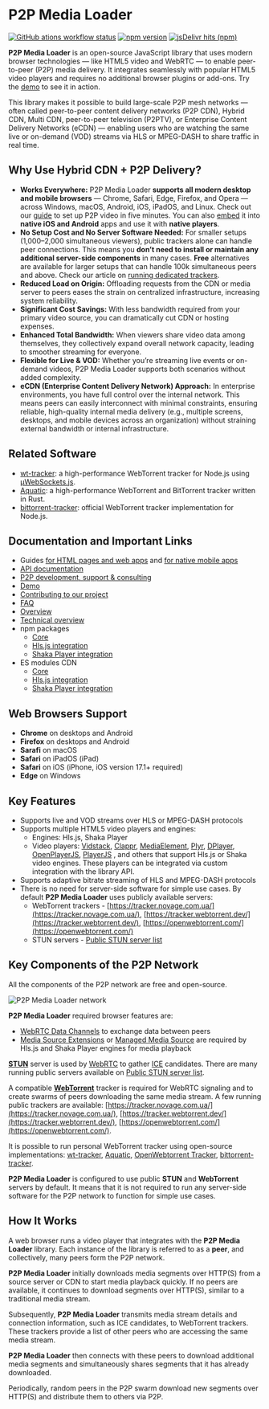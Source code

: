 # P2P Media Loader

[![GitHub ations workflow status](https://img.shields.io/github/actions/workflow/status/Novage/p2p-media-loader/check-pr.yml?logo=github&color=%23347d39)](https://github.com/Novage/p2p-media-loader/actions/workflows/check-pr.yml)
[![npm version](https://img.shields.io/npm/v/p2p-media-loader-core?logo=npm&logoColor=white)](https://npmjs.com/package/p2p-media-loader-core)
[![jsDelivr hits (npm)](https://data.jsdelivr.com/v1/package/npm/p2p-media-loader-core/badge?style=rounded)](https://www.jsdelivr.com/package/npm/p2p-media-loader-core)

**P2P Media Loader** is an open-source JavaScript library that uses modern browser technologies — like HTML5 video and WebRTC — to enable peer-to-peer (P2P) media delivery. It integrates seamlessly with popular HTML5 video players and requires no additional browser plugins or add-ons. Try the [demo](http://novage.com.ua/p2p-media-loader/demo.html) to see it in action.

This library makes it possible to build large-scale P2P mesh networks — often called peer-to-peer content delivery networks (P2P CDN), Hybrid CDN, Multi CDN, peer-to-peer television (P2PTV), or Enterprise Content Delivery Networks (eCDN) — enabling users who are watching the same live or on-demand (VOD) streams via HLS or MPEG-DASH to share traffic in real time.

## Why Use Hybrid CDN + P2P Delivery?

- **Works Everywhere:**
  P2P Media Loader **supports all modern desktop and mobile browsers** — Chrome, Safari, Edge, Firefox, and Opera — across Windows, macOS, Android, iOS, iPadOS, and Linux. Check out our [guide](https://novage.com.ua/blog/setting-up-p2p-video-on-a-web-page-in-5-minutes-for-free) to set up P2P video in five minutes. You can also [embed](https://novage.com.ua/blog/integrate-p2p-video-streaming-into-mobile-application) it into **native iOS and Android** apps and use it with **native players**.
- **No Setup Cost and No Server Software Needed:**
  For smaller setups (1,000–2,000 simultaneous viewers), public trackers alone can handle peer connections. This means you **don’t need to install or maintain any additional server-side components** in many cases. **Free** alternatives are available for larger setups that can handle 100k simultaneous peers and above. Check our article on [running dedicated trackers](https://novage.com.ua/blog/p2p-video-delivery-for-up-to-100k-viewers-for-free).
- **Reduced Load on Origin:**
  Offloading requests from the CDN or media server to peers eases the strain on centralized infrastructure, increasing system reliability.
- **Significant Cost Savings:**
  With less bandwidth required from your primary video source, you can dramatically cut CDN or hosting expenses.
- **Enhanced Total Bandwidth:**
  When viewers share video data among themselves, they collectively expand overall network capacity, leading to smoother streaming for everyone.
- **Flexible for Live & VOD:**
  Whether you’re streaming live events or on-demand videos, P2P Media Loader supports both scenarios without added complexity.
- **eCDN (Enterprise Content Delivery Network) Approach:**
  In enterprise environments, you have full control over the internal network. This means peers can easily interconnect with minimal constraints, ensuring reliable, high-quality internal media delivery (e.g., multiple screens, desktops, and mobile devices across an organization) without straining external bandwidth or internal infrastructure.

## Related Software

- [wt-tracker](https://github.com/Novage/wt-tracker): a high-performance WebTorrent tracker for Node.js using [µWebSockets.js](https://github.com/uNetworking/uWebSockets.js).
- [Aquatic](https://github.com/greatest-ape/aquatic): a high-performance WebTorrent and BitTorrent tracker written in Rust.
- [bittorrent-tracker](https://github.com/webtorrent/bittorrent-tracker): official WebTorrent tracker implementation for Node.js.

## Documentation and Important Links

- Guides [for HTML pages and web apps](https://novage.com.ua/blog/setting-up-p2p-video-on-a-web-page-in-5-minutes-for-free) and [for native mobile apps](https://novage.com.ua/blog/integrate-p2p-video-streaming-into-mobile-application)
- [API documentation](https://novage.github.io/p2p-media-loader/docs/v2.2/)
- [P2P development, support & consulting](https://novage.com.ua/)
- [Demo](http://novage.com.ua/p2p-media-loader/demo.html)
- [Contributing to our project](https://github.com/Novage/p2p-media-loader/blob/main/CONTRIBUTING.md)
- [FAQ](https://github.com/Novage/p2p-media-loader/blob/main/FAQ.md)
- [Overview](http://novage.com.ua/p2p-media-loader/overview.html)
- [Technical overview](http://novage.com.ua/p2p-media-loader/technical-overview.html)
- npm packages
  - [Core](https://npmjs.com/package/p2p-media-loader-core)
  - [Hls.js integration](https://npmjs.com/package/p2p-media-loader-hlsjs)
  - [Shaka Player integration](https://npmjs.com/package/p2p-media-loader-shaka)
- ES modules CDN
  - [Core](https://cdn.jsdelivr.net/npm/p2p-media-loader-core@latest/dist/)
  - [Hls.js integration](https://cdn.jsdelivr.net/npm/p2p-media-loader-hlsjs@latest/dist/)
  - [Shaka Player integration](https://cdn.jsdelivr.net/npm/p2p-media-loader-shaka@latest/dist/)

## Web Browsers Support

- **Chrome** on desktops and Android
- **Firefox** on desktops and Android
- **Sarafi** on macOS
- **Safari** on iPadOS (iPad)
- **Safari** on iOS (iPhone, iOS version 17.1+ required)
- **Edge** on Windows

## Key Features

- Supports live and VOD streams over HLS or MPEG-DASH protocols
- Supports multiple HTML5 video players and engines:
  - Engines: Hls.js, Shaka Player
  - Video players: [Vidstack](https://www.vidstack.io/), [Clappr](http://clappr.io/), [MediaElement](https://www.mediaelementjs.com/), [Plyr](https://plyr.io/), [DPlayer](https://dplayer.diygod.dev/), [OpenPlayerJS](https://www.openplayerjs.com/), [PlayerJS](https://playerjs.com/) , and others that support Hls.js or Shaka video engines. These players can be integrated via custom integration with the library API.
- Supports adaptive bitrate streaming of HLS and MPEG-DASH protocols
- There is no need for server-side software for simple use cases. By default **P2P Media Loader** uses publicly available servers:
  - WebTorrent trackers - [https://tracker.novage.com.ua/](https://tracker.novage.com.ua/), [https://tracker.webtorrent.dev/](https://tracker.webtorrent.dev/), [https://openwebtorrent.com/](https://openwebtorrent.com/)
  - STUN servers - [Public STUN server list](https://gist.github.com/mondain/b0ec1cf5f60ae726202e)

## Key Components of the P2P Network

All the components of the P2P network are free and open-source.

![P2P Media Loader network](https://raw.githubusercontent.com/Novage/p2p-media-loader/gh-pages/images/p2p-media-loader-network.png)

**P2P Media Loader** required browser features are:<br>

- [WebRTC Data Channels](https://caniuse.com/mdn-api_rtcdatachannel) to exchange data between peers
- [Media Source Extensions](https://caniuse.com/mediasource) or [Managed Media Source](https://caniuse.com/mdn-api_managedmediasource) are required by Hls.js and Shaka Player engines for media playback

[**STUN**](https://en.wikipedia.org/wiki/STUN) server is used by [WebRTC](https://developer.mozilla.org/en-US/docs/Web/API/WebRTC_API) to gather [ICE](https://en.wikipedia.org/wiki/Interactive_Connectivity_Establishment) candidates.
There are many running public servers available on [Public STUN server list](https://gist.github.com/mondain/b0ec1cf5f60ae726202e).

A compatible [**WebTorrent**](https://webtorrent.io/) tracker is required for WebRTC signaling and to create swarms of peers downloading the same media stream.
A few running public trackers are available: [https://tracker.novage.com.ua/](https://tracker.novage.com.ua/), [https://tracker.webtorrent.dev/](https://tracker.webtorrent.dev/), [https://openwebtorrent.com/](https://openwebtorrent.com/).

It is possible to run personal WebTorrent tracker using open-source implementations: [wt-tracker](https://github.com/Novage/wt-tracker), [Aquatic](https://github.com/greatest-ape/aquatic), [OpenWebtorrent Tracker](https://github.com/OpenWebTorrent/openwebtorrent-tracker), [bittorrent-tracker](https://github.com/webtorrent/bittorrent-tracker).

**P2P Media Loader** is configured to use public **STUN** and **WebTorrent** servers by default. It means that it is not required to run any server-side software for the P2P network to function for simple use cases.

## How It Works

A web browser runs a video player that integrates with the **P2P Media Loader** library. Each instance of the library is referred to as a **peer**, and collectively, many peers form the P2P network.

**P2P Media Loader** initially downloads media segments over HTTP(S) from a source server or CDN to start media playback quickly. If no peers are available, it continues to download segments over HTTP(S), similar to a traditional media stream.

Subsequently, **P2P Media Loader** transmits media stream details and connection information, such as ICE candidates, to WebTorrent trackers. These trackers provide a list of other peers who are accessing the same media stream.

**P2P Media Loader** then connects with these peers to download additional media segments and simultaneously shares segments that it has already downloaded.

Periodically, random peers in the P2P swarm download new segments over HTTP(S) and distribute them to others via P2P.
